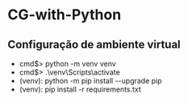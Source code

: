 # CG-with-Python

## Configuração de ambiente virtual
- cmd$>  python -m venv venv
- cmd$>  .\venv\Scripts\activate
- (venv):  python -m pip install --upgrade pip
- (venv):  pip install -r requirements.txt
